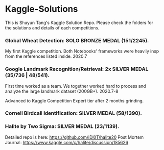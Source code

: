 # Kaggle-Solutions
This is Shuyun Tang's Kaggle Solution Repo. Please check the folders for the solutions and details of each competitions.

### Global Wheat Detection: SOLO BRONZE MEDAL (151/2245). 
My first Kaggle competition. Both Notebooks' frameworks were heavily insp from the references listed inside. 2020.7

### Google Landmark Recognition/Retrieval: 2x SILVER MEDAL (35/736 | 48/541).
First time worked as a team. We together worked hard to process and analyze the large landmark dataset (200GB+). 2020.7-8

Advanced to Kaggle Competition Expert tier after 2 months grinding. 

### Cornell Birdcall Identification: SILVER MEDAL (58/1390).

### Halite by Two Sigma: SILVER MEDAL (23/1139).
Detailed repo is here: https://github.com/IDl0T/halite20
Post Mortem Journal: https://www.kaggle.com/c/halite/discussion/185626
